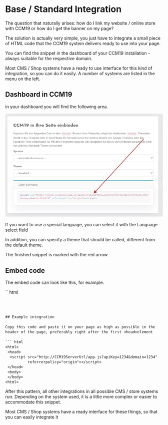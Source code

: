 # Base / Standard Integration

The question that naturally arises: how do I link my website / online store with CCM19 or how do I get the banner on my page?

The solution is actually very simple, you just have to integrate a small piece of HTML code that the CCM19 system delivers ready to use into your page.

You can find the snippet in the dashboard of your CCM19 installation - always suitable for the respective domain.

Most CMS / Shop systems have a ready to use interface for this kind of integration, so you can do it easily. A number of systems are listed in the menu on the left.

## Dashboard in CCM19 

in your dashboard you will find the following area.

![screenshot-1641937799871](../assets/screenshot-1641937799871.jpg)

If you want to use a special language, you can select it with the Language select field 

In addition, you can specify a theme that should be called, different from the default theme.

The finished snippet is marked with the red arrow.

## Embed code

The embed code can look like this, for example.

`` html
<script src="http://CCM19ServerUrl/app.js?apiKey=1234&amp;domain=1234&amp;lang=de_DE" 
referrerpolicy="origin">
    </script>
```



## Example integration

Copy this code and paste it on your page as high as possible in the header of the page, preferably right after the first <head>element

``` html
<html>
 <head>
  <script src="http://CCM19ServerUrl/app.js?apiKey=1234&domain=1234" 
          referrerpolicy="origin"></script>
 </head>
 <body>
 </body>
<html>   
```



After this pattern, all other integrations in all possible CMS / store systems run. Depending on the system used, it is a little more complex or easier to accommodate this snippet.

Most CMS / Shop systems have a ready interface for these things, so that you can easily integrate it
</html></html></head> 